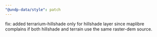 ```yaml
---
"@undp-data/style": patch
---
```


fix: added terrarium-hillshade only for hillshade layer since maplibre complains if both hillshade and terrain use the same raster-dem source.
